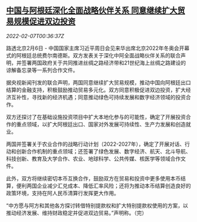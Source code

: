 <!--1644195663000-->
[中国与阿根廷深化全面战略伙伴关系 同意继续扩大贸易规模促进双边投资](https://cn.reuters.com/article/china-argentina-strategic-partnership-02-idCNKBS2KC011)
------

<div><i>2022-02-07T00:36:37Z</i></div><p>路透北京2月6日 - 中国国家主席习近平周日会见来华出席北京2022年冬奥会开幕式的阿根廷总统费尔南德斯。双方发表关于深化中阿全面战略伙伴关系的联合声明，并签署两国政府关于共同推进丝绸之路经济带和21世纪海上丝绸之路建设的谅解备忘录等一系列合作文件。</p><p>据央视新闻刊发的联合声明，两国同意继续扩大贸易规模，推动中国向阿根廷出口结算的金融支持，积极鼓励推动贸易多元化。双方同意积极促进双边投资，扩大经济互补性，寻找新的经济机遇；同意推动绿色可持续发展和数字经济领域的投资合作。</p><p>双方还探讨了在基础设施投资项目中扩大本地化参与的可能性，确定了开展投资合作的重点领域，以扩大阿根廷出口、国家对外发展可持续性、生产力发展和创造就业。</p><p>两国并签署关于农业合作的战略行动计划（2022-2027年），确定了开展对话、行动和创新合作机制的重点领域；还签署了绿色发展、数字经济、航天、北斗导航、科技创新、教育及大学合作、农业、地球科学、公共传媒、核医学等领域合作文件。</p><p>此外，双方将继续密切本币互换合作，鼓励双方在贸易和投资中更多使用本币结算，便利两国企业减少汇兑成本、降低汇率风险；还将为推动本币结算创造良好的政策环境，支持在阿人民币清算行发挥更大作用。</p><p>“中方愿与阿方和其他各方探讨转借特别提款权和扩大特别提款权使用的方案，以推动经济发展、维持财政稳定并促进双边贸易。”声明称。（完）</p>
